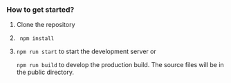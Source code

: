 ### How to get started?
1. Clone the repository
2. ``` npm install```
3. ``` npm run start ``` to start the development server
or

    ``` npm run build ``` to develop the production build. The source files will be in the public directory.
